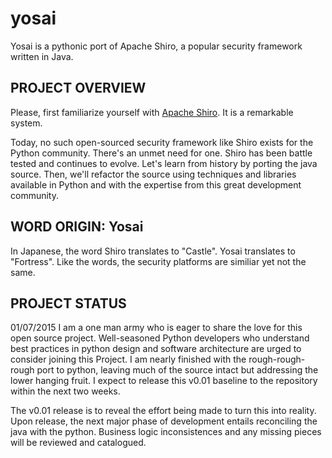 # yosai

Yosai is a pythonic port of Apache Shiro, a popular security framework written in Java.


PROJECT OVERVIEW
-----------------------------------------------------------------------
Please, first familiarize yourself with [Apache Shiro](http://shiro.apache.org/).  It is a remarkable system.

Today, no such open-sourced security framework like Shiro exists for the Python community.  There's an unmet need for one.  Shiro has been battle tested and continues to evolve.  Let's learn from history by porting the java source.  Then, we'll refactor the source using techniques and libraries available in Python and with the expertise from this great development community.


WORD ORIGIN:  Yosai
-----------------------------------------------------------------------
In Japanese, the word Shiro translates to "Castle".  Yosai translates to "Fortress".  Like the words, the security platforms are similiar yet not the same.



PROJECT STATUS
-----------------------------------------------------------------------
01/07/2015  I am a one man army who is eager to share the love for this open source project.   Well-seasoned 
Python developers who understand best practices in python design and software architecture are urged to consider joining this Project.  I am nearly finished with the rough-rough-rough port to python, leaving much of the source 
intact but addressing the lower hanging fruit.  I expect to release this v0.01 baseline to the repository within the next two weeks.

The v0.01 release is to reveal the effort being made to turn this into reality.  Upon release, the next major phase of development entails reconciling the java with the python.  Business logic inconsistences and any missing pieces
will be reviewed and catalogued.
             
             
            
             
             
      
